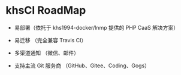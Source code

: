 # khsCI RoadMap

* 易部署（依托于 khs1994-docker/lnmp 提供的 PHP CaaS 解决方案）

* 易迁移 （完全兼容 Travis CI）

* 多渠道通知 （微信、邮件）

* 支持主流 Git 服务商 （GitHub、Gitee、Coding、Gogs）

